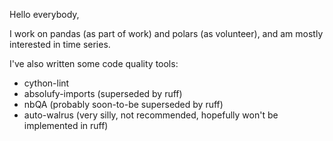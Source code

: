 Hello everybody,

I work on pandas (as part of work) and polars (as volunteer), and am mostly interested in time series.

I've also written some code quality tools:
- cython-lint
- absolufy-imports (superseded by ruff)
- nbQA (probably soon-to-be superseded by ruff)
- auto-walrus (very silly, not recommended, hopefully won't be implemented in ruff)
